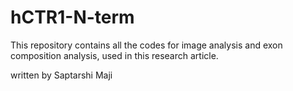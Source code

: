 # hCTR1-N-term
This repository contains all the codes for image analysis and exon composition analysis, used in this research article.

written by Saptarshi Maji
